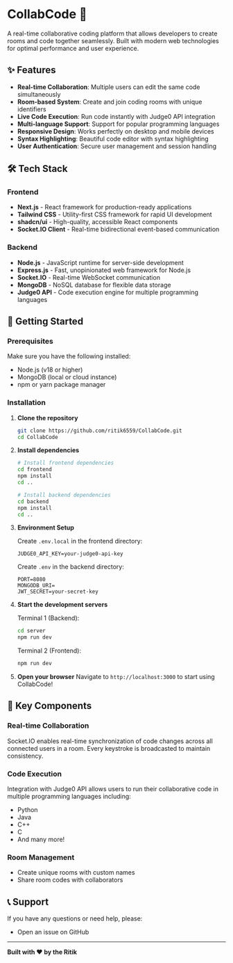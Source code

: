 # CollabCode 🚀

A real-time collaborative coding platform that allows developers to create rooms and code together seamlessly. Built with modern web technologies for optimal performance and user experience.

## ✨ Features

- **Real-time Collaboration**: Multiple users can edit the same code simultaneously
- **Room-based System**: Create and join coding rooms with unique identifiers
- **Live Code Execution**: Run code instantly with Judge0 API integration
- **Multi-language Support**: Support for popular programming languages
- **Responsive Design**: Works perfectly on desktop and mobile devices
- **Syntax Highlighting**: Beautiful code editor with syntax highlighting
- **User Authentication**: Secure user management and session handling

## 🛠️ Tech Stack

### Frontend
- **Next.js** - React framework for production-ready applications
- **Tailwind CSS** - Utility-first CSS framework for rapid UI development
- **shadcn/ui** - High-quality, accessible React components
- **Socket.IO Client** - Real-time bidirectional event-based communication

### Backend
- **Node.js** - JavaScript runtime for server-side development
- **Express.js** - Fast, unopinionated web framework for Node.js
- **Socket.IO** - Real-time WebSocket communication
- **MongoDB** - NoSQL database for flexible data storage
- **Judge0 API** - Code execution engine for multiple programming languages

## 🚀 Getting Started

### Prerequisites

Make sure you have the following installed:
- Node.js (v18 or higher)
- MongoDB (local or cloud instance)
- npm or yarn package manager

### Installation

1. **Clone the repository**
   ```bash
   git clone https://github.com/ritik6559/CollabCode.git
   cd CollabCode
   ```

2. **Install dependencies**
   ```bash
   # Install frontend dependencies
   cd frontend
   npm install
   cd ..

   # Install backend dependencies
   cd backend
   npm install
   cd ..
   ```

3. **Environment Setup**

   Create `.env.local` in the frontend directory:
   ```env
   JUDGE0_API_KEY=your-judge0-api-key
   ```

   Create `.env` in the backend directory:
   ```env
   PORT=8080
   MONGODB_URI=
   JWT_SECRET=your-secret-key

   ```

4. **Start the development servers**

   Terminal 1 (Backend):
   ```bash
   cd server
   npm run dev
   ```

   Terminal 2 (Frontend):
   ```bash
   npm run dev
   ```

5. **Open your browser**
   Navigate to `http://localhost:3000` to start using CollabCode!

## 🔧 Key Components

### Real-time Collaboration
Socket.IO enables real-time synchronization of code changes across all connected users in a room. Every keystroke is broadcasted to maintain consistency.

### Code Execution
Integration with Judge0 API allows users to run their collaborative code in multiple programming languages including:
- Python
- Java
- C++
- C
- And many more!

### Room Management
- Create unique rooms with custom names
- Share room codes with collaborators

## 📞 Support

If you have any questions or need help, please:
- Open an issue on GitHub

---

**Built with ❤️ by the Ritik**
